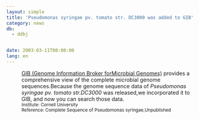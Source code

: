 ```yaml
---
layout: simple
title: 'Pseudomonas syringae pv. tomato str. DC3000 was added to GIB'
category: news
db:
  - ddbj


date: 2003-03-11T00:00:00
lang: en
---
```


<html>
<dd><a href="/services/past-services-e.html#gib">GIB (Genome Information Broker forMicrobial Genomes)</a> provides a comprehensive view of the complete microbial genome sequences.Because the genome sequence data of <i>Pseudomonas syringae pv. tomato str.DC3000</i> was released,we incorporated it to GIB, and now you can search those data.<br>
<dd><small>Institute: Cornell University</small><br>
<dd><small>Reference: Complete Sequence of Pseudomonas syringae,Unpublished</small></dd>
</dd>
</dd>
</html>
